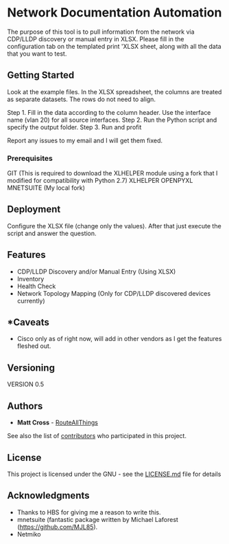 # Network Documentation Automation

The purpose of this tool is to pull information from the network via CDP/LLDP discovery or manual entry in XLSX. Please fill in the configuration tab on the templated print 'XLSX sheet, along with all the data that you want to test.

## Getting Started

Look at the example files. In the XLSX spreadsheet, the columns are treated as separate datasets. The rows do not need to align.

Step 1. Fill in the data according to the column header. Use the interface name (vlan 20) for all source interfaces.
Step 2. Run the Python script and specify the output folder. 
Step 3. Run and profit

Report any issues to my email and I will get them fixed.

### Prerequisites

GIT (This is required to download the XLHELPER module using a fork that I modified for compatibility with Python 2.7)
XLHELPER
OPENPYXL
MNETSUITE (My local fork)


## Deployment

Configure the XLSX file (change only the values). After that just execute the script and answer the question.

## Features
- CDP/LLDP Discovery and/or Manual Entry (Using XLSX)
- Inventory
- Health Check
- Network Topology Mapping (Only for CDP/LLDP discovered devices currently)

## *Caveats
- Cisco only as of right now, will add in other vendors as I get the features fleshed out.

## Versioning

VERSION 0.5


## Authors

* **Matt Cross** - [RouteAllThings](https://github.com/routeallthings)

See also the list of [contributors](https://github.com/routeallthings/Network-Documentation-Automation/contributors) who participated in this project.

## License

This project is licensed under the GNU - see the [LICENSE.md](LICENSE.md) file for details

## Acknowledgments

* Thanks to HBS for giving me a reason to write this.
* mnetsuite (fantastic package written by Michael Laforest (https://github.com/MJL85).
* Netmiko
